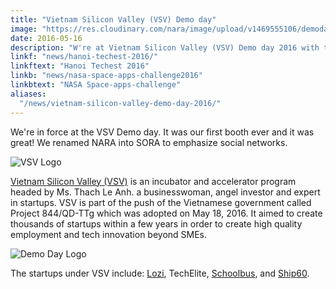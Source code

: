 ```yaml
---
title: "Vietnam Silicon Valley (VSV) Demo day"
image: "https://res.cloudinary.com/nara/image/upload/v1469555106/demoday_z3kcyv.jpg"
date: 2016-05-16
description: "W're at Vietnam Silicon Valley (VSV) Demo day 2016 with the Hanoi team"
linkf: "news/hanoi-techest-2016/"
linkftext: "Hanoi Techest 2016"
linkb: "news/nasa-space-apps-challenge2016"
linkbtext: "NASA Space-apps-challenge"
aliases:
  "/news/vietnam-silicon-valley-demo-day-2016/"
---
```


We're in force at the VSV Demo day. It was our first booth ever and it was great! We renamed NARA into SORA to emphasize social networks. 

![VSV Logo](/photos/vsv.jpg)

[Vietnam Silicon Valley (VSV)](https://vsvcapital.com.vn) is an incubator and accelerator program headed by Ms. Thach Le Anh. a businesswoman, angel investor and expert in startups. VSV is part of the push of the Vietnamese government called Project 844/QD-TTg which was adopted on May 18, 2016. It aimed to create thousands of startups within a few years in order to create high quality employment and tech innovation beyond SMEs.

![Demo Day Logo](https://res.cloudinary.com/nara/image/upload/v1469555106/demoday_z3kcyv.jpg)

The startups under VSV include: [Lozi](http://lozi.vn/), TechElite, [Schoolbus](https://schoolbus.vn), and [Ship60](https://ship60.com).

